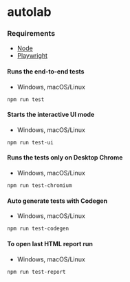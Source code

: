 # autolab

### Requirements

- [Node](https://nodejs.org)
- [Playwright](https://playwright.dev)

#### Runs the end-to-end tests
* Windows, macOS/Linux
```
npm run test
```

#### Starts the interactive UI mode
* Windows, macOS/Linux
```
npm run test-ui
```

#### Runs the tests only on Desktop Chrome
* Windows, macOS/Linux
```
npm run test-chromium
```

#### Auto generate tests with Codegen
* Windows, macOS/Linux
```
npm run test-codegen
```

#### To open last HTML report run
* Windows, macOS/Linux
```
npm run test-report
```
